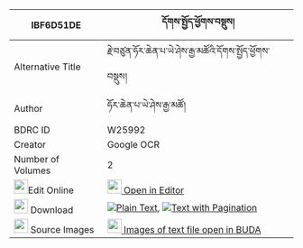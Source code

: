 |IBF6D51DE|དོགས་སྤྱོད་ཕྱོགས་བསྡུས། 
| --- | --- 
|Alternative Title |རྗེ་བཙུན་ཧོར་ཆེན་པ་ཡེ་ཤེས་རྒྱ་མཚོའི་དོགས་སྤྱོད་ཕྱོགས་བསྡུས།
|Author| ཧོར་ཆེན་པ་ཡེ་ཤེས་རྒྱ་མཚོ།
|BDRC ID | W25992
|Creator | Google OCR
|Number of Volumes| 2
|<img width="25" src="https://img.icons8.com/color/25/000000/edit-property.png">Edit Online| [<img width="25" src="https://avatars.githubusercontent.com/u/45091458?s=200&v=4"> Open in Editor](http://editor.openpecha.org/IBF6D51DE)
|<img width="25" src="https://img.icons8.com/fluent/48/000000/download-2.png"/>  Download | [![](https://img.icons8.com/color/20/000000/txt.png)Plain Text](https://github.com/Openpecha/IBF6D51DE/releases/download/v1/dok_cho_chokdu_plain_IBF6D51DE.zip), [![](https://img.icons8.com/color/20/000000/txt.png)Text with Pagination](https://github.com/Openpecha/IBF6D51DE/releases/download/v1/dok_cho_chokdu_pages_IBF6D51DE.zip)
|<img width="25" src="https://img.icons8.com/plasticine/100/000000/pictures-folder.png"/>  Source Images | [<img width="25" src="https://library.bdrc.io/icons/BUDA-small.svg"> Images of text file open in BUDA](https://library.bdrc.io/show/bdr:W25992)